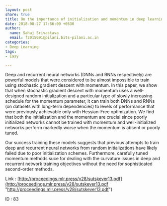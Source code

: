```yaml
---
layout: post
share: true
title: On the importance of initialization and momentum in deep learning
date: 2018-08-27 17:56:09 +0530
author:
  name: Sahaj Srivastava
  email: f2015091@pilani.bits-pilani.ac.in
categories:
- Deep Learning
tags:
- Easy

---
```

Deep and recurrent neural networks (DNNs and RNNs respectively) are powerful models that were considered to be almost impossible to train using stochastic gradient descent with momentum.  In this paper, we show that when stochastic gradient descent with momentum uses a well-designed random initialization and a particular type of slowly increasing schedule for the momentum parameter, it can train both DNNs and RNNs (on datasets with long-term dependencies) to levels of performance that were previously achievable only with Hessian-Free optimization.  We find that both the initialization and the momentum are crucial since poorly initialized networks cannot be trained with momentum and well-initialized networks perform markedly worse when the momentum is absent or poorly tuned.

Our success training these models suggests that previous attempts to train deep and recurrent neural networks from random initializations have likely failed due to poor initialization schemes.  Furthermore, carefully tuned momentum methods suce for dealing with the curvature issues in deep and recurrent network training objectives without the need for sophisticated second-order methods.

Link : [http://proceedings.mlr.press/v28/sutskever13.pdf](http://proceedings.mlr.press/v28/sutskever13.pdf "http://proceedings.mlr.press/v28/sutskever13.pdf")

ID : 83